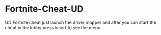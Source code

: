 # Fortnite-Cheat-UD
UD Fortnite cheat just launch the driver mapper and after you can start the cheat in the lobby press insert to see the menu
















